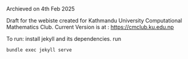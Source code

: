 Archieved on 4th Feb 2025

Draft for the webiste created for Kathmandu University Computational Mathematics Club.
Current Version is at : https://cmclub.ku.edu.np

To run:
install jekyll and its dependencies.
run
```
bundle exec jekyll serve
```
